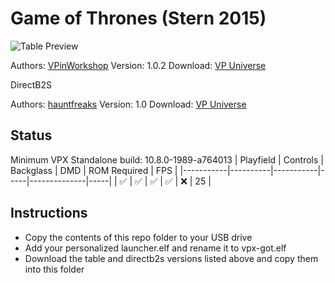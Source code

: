 # Game of Thrones (Stern 2015)

![Table Preview](https://vpuniverse.com/screenshots/monthly_2022_12/got_cab_4k.jpg.76dcd34eb88072a36fa53afd634d23db.jpg)

Authors: [VPinWorkshop](https://vpuniverse.com/profile/40692-vpinworkshop/)
Version: 1.0.2
Download: [VP Universe](https://vpuniverse.com/files/file/12510-game-of-thrones-le-stern-2015-vpw)

DirectB2S

Authors: [hauntfreaks](https://vpuniverse.com/profile/5216-hauntfreaks/)
Version: 1.0
Download: [VP Universe](https://vpuniverse.com/files/file/12532-game-of-thrones-sern-2016-b2s-with-full-dmd/)

## Status 

Minimum VPX Standalone build: 10.8.0-1989-a764013
| Playfield | Controls | Backglass | DMD | ROM Required | FPS | 
|-----------|----------|-----------|-----|--------------|-----|
| :white_check_mark: | :white_check_mark: | :white_check_mark: | :white_check_mark: | :x: | 25 |

## Instructions

- Copy the contents of this repo folder to your USB drive
- Add your personalized launcher.elf and rename it to vpx-got.elf
- Download the table and directb2s versions listed above and copy them into this folder
